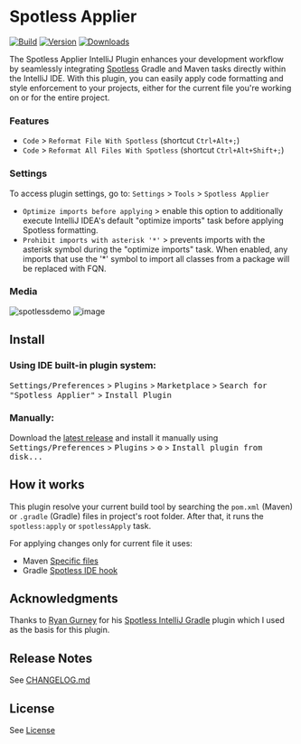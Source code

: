 # Spotless Applier

[![Build](https://github.com/lipiridi/spotless-applier/workflows/Build/badge.svg)](https://github.com/lipiridi/spotless-applier/actions)
[![Version](https://img.shields.io/jetbrains/plugin/v/22455.svg)](https://plugins.jetbrains.com/plugin/22455)
[![Downloads](https://img.shields.io/jetbrains/plugin/d/22455.svg)](https://plugins.jetbrains.com/plugin/22455)

<!-- Plugin description -->
The Spotless Applier IntelliJ Plugin enhances your development workflow
by seamlessly integrating [Spotless](https://github.com/diffplug/spotless) Gradle and Maven tasks directly within the IntelliJ IDE.
With this plugin, you can easily apply code formatting and style enforcement to your projects,
either for the current file you're working on or for the entire project.

### Features
* `Code` > `Reformat File With Spotless` (shortcut `Ctrl+Alt+;`)
* `Code` > `Reformat All Files With Spotless` (shortcut `Ctrl+Alt+Shift+;`)

### Settings

To access plugin settings, go to: `Settings` > `Tools` > `Spotless Applier`
* `Optimize imports before applying` > enable this option to additionally execute IntelliJ IDEA's default "optimize imports" task before applying Spotless formatting.
* `Prohibit imports with asterisk '*'` > prevents imports with the asterisk symbol during the "optimize imports" task. When enabled, any imports that use the '*' symbol to import all classes from a package will be replaced with FQN.
<!-- Plugin description end -->

### Media

![spotlessdemo](https://github.com/lipiridi/spotless-applier/assets/60580660/990e7bb9-8b75-4ca4-8973-f1fb2cf74e78)
![image](https://github.com/lipiridi/spotless-applier/assets/60580660/325f9a82-0101-48ea-b2d5-d7440665e065)

## Install

### Using IDE built-in plugin system:

<kbd>Settings/Preferences</kbd> > <kbd>Plugins</kbd> > <kbd>Marketplace</kbd> > <kbd>Search for "Spotless Applier"</kbd> >
<kbd>Install Plugin</kbd>

### Manually:

Download the [latest release](https://github.com/lipiridi/spotless-applier/releases/latest) and install it manually using
<kbd>Settings/Preferences</kbd> > <kbd>Plugins</kbd> > <kbd>⚙️</kbd> > <kbd>Install plugin from disk...</kbd>

## How it works
This plugin resolve your current build tool by searching the `pom.xml` (Maven) or `.gradle` (Gradle) files in project's root folder.
After that, it runs the `spotless:apply` or `spotlessApply` task.

For applying changes only for current file it uses:
* Maven [Specific files](https://github.com/diffplug/spotless/tree/main/plugin-maven#can-i-apply-spotless-to-specific-files)
* Gradle [Spotless IDE hook](https://github.com/diffplug/spotless/blob/main/plugin-gradle/IDE_HOOK.md)

## Acknowledgments
Thanks to [Ryan Gurney](https://github.com/ragurney) for his [Spotless IntelliJ Gradle](https://github.com/ragurney/spotless-intellij-gradle) plugin
which I used as the basis for this plugin.

## Release Notes
See [CHANGELOG.md](CHANGELOG.md)

## License
See [License](LICENSE)